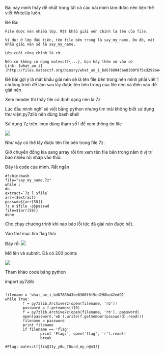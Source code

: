 ﻿Bài này mình thấy dễ nhất trong tất cả các bài mình làm được nên tiện thể viết WriteUp luôn.

Đề Bài

```
File được nén nhiều lớp. Mật khẩu giải nén chính là tên của file.

Ví dụ: ở lớp đầu tiên, tên file bên trong là say_my_name. Do đó, mật khẩu giải nén sẽ là say_my_name.

Lớp cuối cùng chính là cờ.

Nếu cờ không có dạng matesctf{...}, bạn hãy thêm nó vào cờ
Link: [what_am_i](http://files.matesctf.org/binary/what_am_i_bd6788043be8300f6f5ed298be42ed91)
```

Đề bài gợi ý là mật khẩu giải nén sẽ là tên file bên trong nên mình phải viết 1 chương trình để làm sao lấy được tên bên trong của file nén và điền vào để giải nén

Xem header thì thấy file có định dạng nén là 7z

Lúc đầu mình nghĩ sẽ viết bằng python nhưng tìm mãi không biết sử dụng thư viện py7zlib nên dùng bash shell

Sử dụng 7z trên linux dùng tham số l để xem thông tin file

<img src="http://i.imgur.com/nYAN5KH.png">


Như vậy có thể lấy được tên file bên trong file 7z.

Giờ chuyển đống kia sang array rồi tìm xem tên file bên trong nằm ở vị trí bao nhiêu rồi nhập vào thôi.

Đây là code của mình. Rất ngắn

```
#!/bin/bash
file="say_my_name.7z"
while :
do
extract=`7z l $file`
arr=($extract)
passwd=${arr[58]}
7z e $file -p$passwd
file=${arr[58]}
done

```

Cho chạy chương trình khi nào báo lỗi tức đã giải nén được hết..

Vào thư mục tìm flag thôi

Đây rồi 
<img src="http://i.imgur.com/V8f5vyL.png">

Mở lên và submit. Đã có 200 points

<img src="http://i.imgur.com/FM3R4Zd.png">

Tham khảo code bằng python

import py7zlib
 
```

filename = 'what_am_i_bd6788043be8300f6f5ed298be42ed91'
while True:
        f = py7zlib.Archive7z(open(filename, 'rb'))
        password = f.getnames()[0]
        f = py7zlib.Archive7z(open(filename, 'rb'), password)
        open(password,'wb').write(f.getmember(password).read())
        filename = password
        print filename
        if filename == 'flag':
                print 'Flag:', open('flag', 'r').read()
                break
 
#Flag: matesctf{fin@11y_y0u_f0und_my_n@m3!}

```

